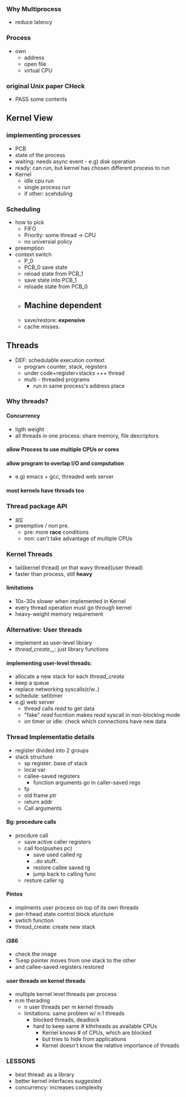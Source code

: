 ### Why Multiprocess
- reduce latency
### Process
- own
    - address
    - open file
    - virtual CPU
### original Unix paper CHeck
- PASS some contents
## Kernel View
### implementing processes
- PCB
- state of the process
- waiting: needs async event - e.g) disk operation
- ready: can run, but kernel has chosen different process to run
- Kernel
    - idle cpu run
    - single process run
    - if other: scehduling
### Scheduling
- how to pick
    - FIFO
    - Priority: some thread -> CPU
    - no universial policy
- preemption
- context switch
    - P_0
    - PCB_0 save state
    - reload state from PCB_1
    - save state into PCB_1
    - reloade state from PCB_0
    - ## Machine dependent
    - save/restore: **expensive**
    - cache misses.
## Threads
- DEF: schedulable execution context
    - program counter, stack, registers
    - under code+register+stacks +++ thread
    - multi - threaded programs
        - run in same process's address place
### Why threads?
#### Concurrency
- ligth weight
- all threads in one process: share memory, file descriptors
#### allow Process to use multiple CPUs or cores
#### allow program to overlap I/O and computation
- e.g) emacs + gcc, threaded web server
#### most kernels have threads too

### Thread package API
- [src](http://www.scs.stanford.edu/17wi-cs140/sched/readings/birrell.pdf)
- preemptive / non pre.
    - pre: more **race** conditions
    - non: can't take advantage of multiple CPUs
### Kernel Threads
- tail(kernel thread) on that wavy thread(user thread)
- faster than process, still **heavy**
#### limitations
- 10x-30x slower when implemented in Kernel
- every thread operation must go through kernel
- heavy-weight memory requirement   
### Alternative: User threads
- implement as user-level library
- *thread_create*,,,: just library functions
#### implementing user-level threads:
- allocate a new stack for each *thread_create*
- keep a queue
- replace networking syscalls(r/w..)
- schedule: setitimer
- e.g) web server
    - thread calls *read* to get data
    - "fake" *read* fucntion makes *read* syscall in non-blocking mode
    - on timer or idle: check which connections have new data
### Thread Implementatio details
- register divided into 2 groups
- stack structure
    - sp register: base of stack
    - local var
    - callee-saved registers
        - function arguments go in caller-saved regs
    - fp
    - old frame ptr
    - return addr
    - Call arguments
#### Bg: procedure calls
- procdure call
    - save active caller registers
    - call foo(pushes pc)
        - save used called rg
        - ..do stuff..
        - restore callee saved rg
        - jump back to calling func
    - resture caller rg
#### Pintos
- implments user process on top of its own threads
- per-trhead state control block sturcture
- swtich function
- thread_create: create new stack
#### i386
- check the image
- %esp pointer moves from one stack to the other
- and callee-saved registers restored
#### user threads on kernel threads
- multiple kernel level threads per process
- n:m therading
    - n user threads per m kernel threads
    - limitations: same problem w/ n:1 threads
        - blocked threads, deadlock
        - hard to keep same # kthrheads as available CPUs
            - Kernel knows # of CPUs, which are blocked
            - but tries to hide from applications
            - Kernel doesn't know the relative importance of threads
### LESSONS
- best thread: as a library
- better kernel interfaces suggested
- concurrency: increases complexity